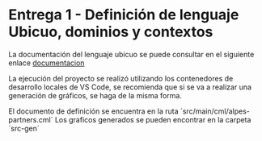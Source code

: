 # Entrega 1 - Definición de lenguaje Ubicuo, dominios y contextos

La documentación del lenguaje ubicuo se puede consultar en el siguiente enlace [documentacion](https://miro.com/app/board/uXjVJUhmRa0=/)

La ejecución del proyecto se realizó utilizando los contenedores de desarrollo locales de VS Code, se recomienda que si se va a realizar una generación de gráficos, se haga de la misma forma.

El documento de definición se encuentra en la ruta ´src/main/cml/alpes-partners.cml´
Los graficos generados se pueden encontrar en la carpeta ´src-gen´

